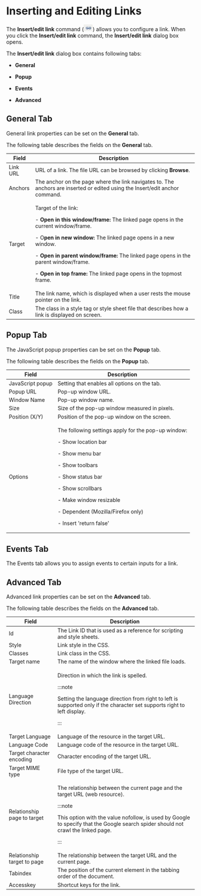﻿---
sidebar_position: 4
---

# Inserting and Editing Links

<head>
  <meta name="guidename" content="API Management"/>
  <meta name="context" content="GUID-16a94273-1f1b-4a7b-a06a-34ab220addca"/>
</head>

The **Insert/edit link** command (![](../../../../Images/insert_edit_link.jpg)) allows you to configure a link. When you click the **Insert/edit link** command, the **Insert/edit link** dialog box opens. 

The **Insert/edit link** dialog box contains following tabs: 

- **General**

- **Popup**

- **Events**

- **Advanced**

## General Tab

General link properties can be set on the **General** tab.

The following table describes the fields on the **General** tab. 

|**Field** |**Description** |
| -------- | --------- |
|Link URL|URL of a link. The file URL can be browsed by clicking **Browse**. |
|Anchors|The anchor on the page where the link navigates to. The anchors are inserted or edited using the Insert/edit anchor command. |
|Target|<p>Target of the link: </p><p>- **Open in this window/frame:** The linked page opens in the current window/frame. </p><p>- O**pen in new window:** The linked page opens in a new window. </p><p>- **Open in parent window/frame:** The linked page opens in the parent window/frame. </p><p>- **Open in top frame:** The linked page opens in the topmost frame. </p>|
|Title|The link name, which is displayed when a user rests the mouse pointer on the link. |
|Class|The class in a style tag or style sheet file that describes how a link is displayed on screen. |

## Popup Tab

The JavaScript popup properties can be set on the **Popup** tab.

The following table describes the fields on the **Popup** tab. 

|**Field** |**Description** |
| -------- | -------- |
|JavaScript popup|Setting that enables all options on the tab. |
|Popup URL|Pop-up window URL. |
|Window Name|Pop-up window name. |
|Size|Size of the pop-up window measured in pixels. |
|Position (X/Y)|Position of the pop-up window on the screen. |
|Options|<p>The following settings apply for the pop-up window: </p><p>- Show location bar </p><p>- Show menu bar </p><p>- Show toolbars </p><p>- Show status bar </p><p>- Show scrollbars </p><p>- Make window resizable </p><p>- Dependent (Mozilla/Firefox only) </p><p>- Insert 'return false' </p>|

## Events Tab

The Events tab allows you to assign events to certain inputs for a link. 

## Advanced Tab

Advanced link properties can be set on the **Advanced** tab.

The following table describes the fields on the **Advanced** tab. 

|**Field** |**Description** |
| -------- | -------------- |
|Id|The Link ID that is used as a reference for scripting and style sheets. |
|Style|Link style in the CSS. |
|Classes|Link class in the CSS. |
|Target name|The name of the window where the linked file loads. |
|Language Direction|<p>Direction in which the link is spelled. </p><p>:::note</p><p>Setting the language direction from right to left is supported only if the character set supports right to left display.</p><p>::: </p>|
|Target Language|Language of the resource in the target URL. |
|Language Code|Language code of the resource in the target URL. |
|Target character encoding|Character encoding of the target URL. |
|Target MIME type|File type of the target URL. |
|Relationship page to target|<p>The relationship between the current page and the target URL (web resource). </p><p>:::note</p><p>This option with the value nofollow, is used by Google to specify that the Google search spider should not crawl the linked page.</p><p>::: </p>|
|Relationship target to page|The relationship between the target URL and the current page. |
|Tabindex|The position of the current element in the tabbing order of the document. |
|Accesskey|Shortcut keys for the link. |

